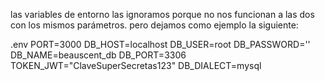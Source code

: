 las variables de entorno las ignoramos porque no nos funcionan a las dos con los mismos parámetros.
pero dejamos como ejemplo la siguiente:

.env
PORT=3000
DB_HOST=localhost
DB_USER=root
DB_PASSWORD=''
DB_NAME=beauscent_db 
DB_PORT=3306
TOKEN_JWT="ClaveSuperSecretas123"
DB_DIALECT=mysql
